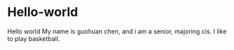 # Hello-world
Hello world
My name is guohuan chen, and i am a senior, majoring cis.
I like to play basketball.
